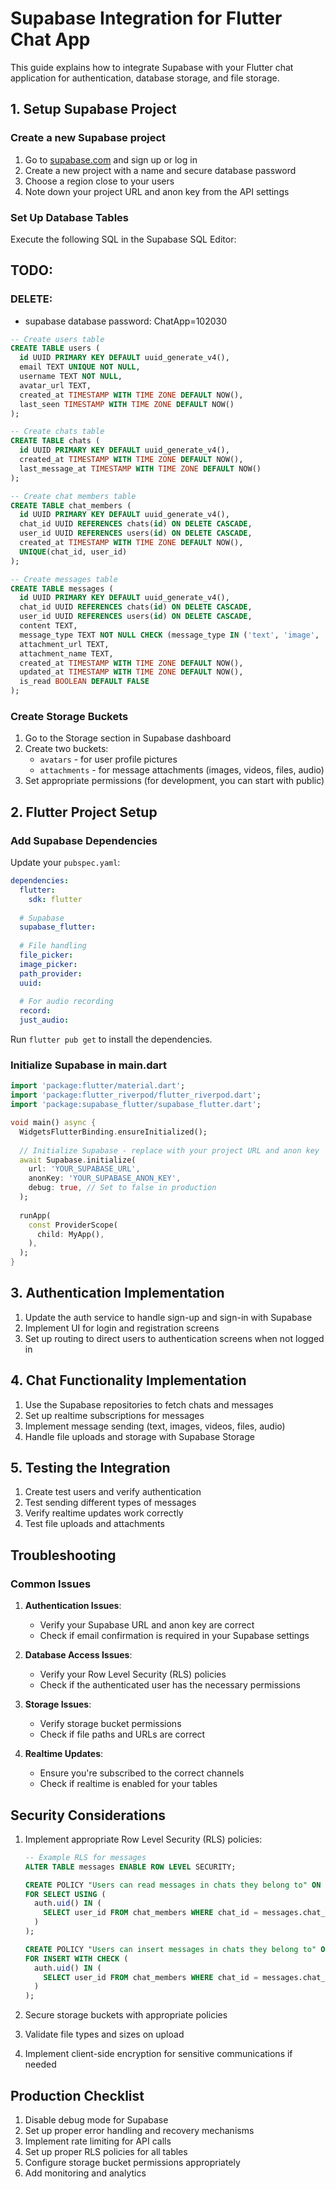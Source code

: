 # Supabase Integration for Flutter Chat App

This guide explains how to integrate Supabase with your Flutter chat application for authentication, database storage, and file storage.

## 1. Setup Supabase Project

### Create a new Supabase project
1. Go to [supabase.com](https://supabase.com/) and sign up or log in
2. Create a new project with a name and secure database password
3. Choose a region close to your users
4. Note down your project URL and anon key from the API settings

### Set Up Database Tables

Execute the following SQL in the Supabase SQL Editor:
## TODO:
### DELETE: 
 - supabase database password: ChatApp=102030

```sql
-- Create users table
CREATE TABLE users (
  id UUID PRIMARY KEY DEFAULT uuid_generate_v4(),
  email TEXT UNIQUE NOT NULL,
  username TEXT NOT NULL,
  avatar_url TEXT,
  created_at TIMESTAMP WITH TIME ZONE DEFAULT NOW(),
  last_seen TIMESTAMP WITH TIME ZONE DEFAULT NOW()
);

-- Create chats table
CREATE TABLE chats (
  id UUID PRIMARY KEY DEFAULT uuid_generate_v4(),
  created_at TIMESTAMP WITH TIME ZONE DEFAULT NOW(),
  last_message_at TIMESTAMP WITH TIME ZONE DEFAULT NOW()
);

-- Create chat members table
CREATE TABLE chat_members (
  id UUID PRIMARY KEY DEFAULT uuid_generate_v4(),
  chat_id UUID REFERENCES chats(id) ON DELETE CASCADE,
  user_id UUID REFERENCES users(id) ON DELETE CASCADE,
  created_at TIMESTAMP WITH TIME ZONE DEFAULT NOW(),
  UNIQUE(chat_id, user_id)
);

-- Create messages table
CREATE TABLE messages (
  id UUID PRIMARY KEY DEFAULT uuid_generate_v4(),
  chat_id UUID REFERENCES chats(id) ON DELETE CASCADE,
  user_id UUID REFERENCES users(id) ON DELETE CASCADE,
  content TEXT,
  message_type TEXT NOT NULL CHECK (message_type IN ('text', 'image', 'video', 'file', 'audio')),
  attachment_url TEXT,
  attachment_name TEXT,
  created_at TIMESTAMP WITH TIME ZONE DEFAULT NOW(),
  updated_at TIMESTAMP WITH TIME ZONE DEFAULT NOW(),
  is_read BOOLEAN DEFAULT FALSE
);
```

### Create Storage Buckets

1. Go to the Storage section in Supabase dashboard
2. Create two buckets:
   - `avatars` - for user profile pictures
   - `attachments` - for message attachments (images, videos, files, audio)
3. Set appropriate permissions (for development, you can start with public)

## 2. Flutter Project Setup

### Add Supabase Dependencies

Update your `pubspec.yaml`:

```yaml
dependencies:
  flutter:
    sdk: flutter
  
  # Supabase
  supabase_flutter:
  
  # File handling
  file_picker: 
  image_picker: 
  path_provider: 
  uuid: 
  
  # For audio recording
  record: 
  just_audio: 
```

Run `flutter pub get` to install the dependencies.

### Initialize Supabase in main.dart

```dart
import 'package:flutter/material.dart';
import 'package:flutter_riverpod/flutter_riverpod.dart';
import 'package:supabase_flutter/supabase_flutter.dart';

void main() async {
  WidgetsFlutterBinding.ensureInitialized();
  
  // Initialize Supabase - replace with your project URL and anon key
  await Supabase.initialize(
    url: 'YOUR_SUPABASE_URL',
    anonKey: 'YOUR_SUPABASE_ANON_KEY',
    debug: true, // Set to false in production
  );
  
  runApp(
    const ProviderScope(
      child: MyApp(),
    ),
  );
}
```

## 3. Authentication Implementation

1. Update the auth service to handle sign-up and sign-in with Supabase
2. Implement UI for login and registration screens
3. Set up routing to direct users to authentication screens when not logged in

## 4. Chat Functionality Implementation

1. Use the Supabase repositories to fetch chats and messages
2. Set up realtime subscriptions for messages
3. Implement message sending (text, images, videos, files, audio)
4. Handle file uploads and storage with Supabase Storage

## 5. Testing the Integration

1. Create test users and verify authentication
2. Test sending different types of messages
3. Verify realtime updates work correctly
4. Test file uploads and attachments

## Troubleshooting

### Common Issues

1. **Authentication Issues**:
   - Verify your Supabase URL and anon key are correct
   - Check if email confirmation is required in your Supabase settings

2. **Database Access Issues**:
   - Verify your Row Level Security (RLS) policies
   - Check if the authenticated user has the necessary permissions

3. **Storage Issues**:
   - Verify storage bucket permissions
   - Check if file paths and URLs are correct

4. **Realtime Updates**:
   - Ensure you're subscribed to the correct channels
   - Check if realtime is enabled for your tables

## Security Considerations

1. Implement appropriate Row Level Security (RLS) policies:
   ```sql
   -- Example RLS for messages
   ALTER TABLE messages ENABLE ROW LEVEL SECURITY;
   
   CREATE POLICY "Users can read messages in chats they belong to" ON messages
   FOR SELECT USING (
     auth.uid() IN (
       SELECT user_id FROM chat_members WHERE chat_id = messages.chat_id
     )
   );
   
   CREATE POLICY "Users can insert messages in chats they belong to" ON messages
   FOR INSERT WITH CHECK (
     auth.uid() IN (
       SELECT user_id FROM chat_members WHERE chat_id = messages.chat_id
     )
   );
   ```

2. Secure storage buckets with appropriate policies
3. Validate file types and sizes on upload
4. Implement client-side encryption for sensitive communications if needed

## Production Checklist

1. Disable debug mode for Supabase
2. Set up proper error handling and recovery mechanisms
3. Implement rate limiting for API calls
4. Set up proper RLS policies for all tables
5. Configure storage bucket permissions appropriately
6. Add monitoring and analytics